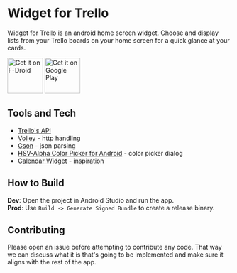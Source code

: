# Widget for Trello
Widget for Trello is an android home screen widget.
Choose and display lists from your Trello boards on your home screen for a quick glance at your cards.

[<img src="https://fdroid.gitlab.io/artwork/badge/get-it-on.png" alt="Get it on F-Droid" height="80">](https://f-droid.org/en/packages/com.oryanmat.trellowidget)
[<img src="https://play.google.com/intl/en_us/badges/images/generic/en_badge_web_generic.png" alt="Get it on Google Play" height="80">](https://play.google.com/store/apps/details?id=com.oryanmat.trellowidget)

## Tools and Tech
* [Trello's API](http://trello.com/docs)
* [Volley](https://android.googlesource.com/platform/frameworks/volley.git) - http handling
* [Gson](http://sites.google.com/site/gson/) - json parsing
* [HSV-Alpha Color Picker for Android](https://github.com/martin-stone/hsv-alpha-color-picker-android) - color picker dialog
* [Calendar Widget](http://github.com/plusonelabs/calendar-widget) - inspiration

## How to Build
**Dev**: Open the project in Android Studio and run the app.   
**Prod**: Use `Build -> Generate Signed Bundle` to create a release binary.  

## Contributing
Please open an issue before attempting to contribute any code. That way we can discuss what it is that's going to be implemented and make sure it aligns with the rest of the app.
